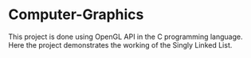 # Computer-Graphics
This project is done using OpenGL API in the C programming language. Here the project demonstrates the working of the Singly Linked List.
